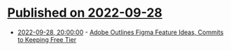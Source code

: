 # [Published on 2022-09-28](index.md)

* [2022-09-28, 20:00:00](https://slashdot.org/story/22/09/28/1527216/adobe-outlines-figma-feature-ideas-commits-to-keeping-free-tier?utm_source=rss1.0mainlinkanon&utm_medium=feed) - [Adobe Outlines Figma Feature Ideas, Commits to Keeping Free Tier](https://slashdot.org/story/22/09/28/1527216/adobe-outlines-figma-feature-ideas-commits-to-keeping-free-tier?utm_source=rss1.0mainlinkanon&utm_medium=feed)
